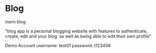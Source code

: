 # Blog
mern blog

"blog app is a personal blogging website with features to authenticate, create, edit and your blog. as well as being able to edit their own profile"

Demo Account
username: test01
password: t123456
